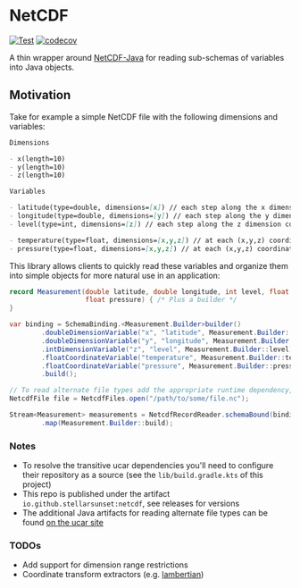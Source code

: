 # NetCDF

[![Test](https://github.com/stellarsunset/netcdf/actions/workflows/test.yaml/badge.svg)](https://github.com/stellarsunset/netcdf/actions/workflows/test.yaml)
[![codecov](https://codecov.io/github/stellarsunset/netcdf/graph/badge.svg?token=JIzptwIhbN)](https://codecov.io/github/stellarsunset/netcdf)

A thin wrapper around [NetCDF-Java](https://docs.unidata.ucar.edu/netcdf-java/current/userguide/index.html) for reading
sub-schemas of variables into Java objects.

## Motivation

Take for example a simple NetCDF file with the following dimensions and variables:

```markdown
Dimensions

- x(length=10)
- y(length=10)
- z(length=10)

Variables

- latitude(type=double, dimensions=[x]) // each step along the x dimension corresponds to new latitude
- longitude(type=double, dimensions=[y]) // each step along the y dimension corresponds to new longitude
- level(type=int, dimensions=[z]) // each step along the z dimension corresponds to new step higher in the atmosphere

- temperature(type=float, dimensions=[x,y,z]) // at each (x,y,z) coordinate we have a temperature observation/prediction
- pressure(type=float, dimensions=[x,y,z]) // at each (x,y,z) coordinate we have a pressure observation/prediction
```

This library allows clients to quickly read these variables and organize them into simple objects for more natural use
in an application:

```java
record Measurement(double latitude, double longitude, int level, float temperature,
                   float pressure) { /* Plus a builder */
}

var binding = SchemaBinding.<Measurement.Builder>builder()
        .doubleDimensionVariable("x", "latitude", Measurement.Builder::latitude)
        .doubleDimensionVariable("y", "longitude", Measurement.Builder::longitude)
        .intDimensionVariable("z", "level", Measurement.Builder::level)
        .floatCoordinateVariable("temperature", Measurement.Builder::temperature)
        .floatCoordinateVariable("pressure", Measurement.Builder::pressure)
        .build();

// To read alternate file types add the appropriate runtime dependency, e.g. runtimeOnly(edu.ucar:grib) for grib2
NetcdfFile file = NetcdfFiles.open("/path/to/some/file.nc");

Stream<Measurement> measurements = NetcdfRecordReader.schemaBound(binding).read(file)
        .map(Measurement.Builder::build);
```

### Notes

- To resolve the transitive ucar dependencies you'll need to configure their repository as a source (see
  the `lib/build.gradle.kts` of this project)
- This repo is published under the artifact `io.github.stellarsunset:netcdf`, see releases for versions
- The additional Java artifacts for reading alternate file types can be
  found [on the ucar site](https://docs.unidata.ucar.edu/netcdf-java/current/userguide/using_netcdf_java_artifacts.html)

### TODOs

- Add support for dimension range restrictions
- Coordinate transform extractors (e.g. [lambertian](https://en.wikipedia.org/wiki/Lambert_conformal_conic_projection))